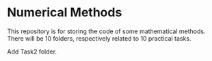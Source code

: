 # Numerical Methods
This repository is for storing the code of some mathematical methods.
There will be 10 folders, respectively related to 10 practical tasks.

Add Task2 folder.